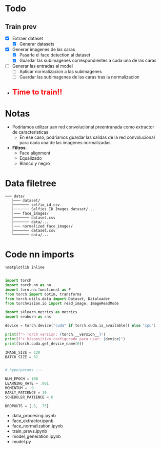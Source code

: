 # Todo

## Train prev
- [x] Extraer dataset
  - [x] Generar datasets
- [x] Generar imagenes de las caras
  - [x] Pasarle el face detection al dataset
  - [x] Guardar las subimagenes correspondientes a cada una de las caras
- [ ] Generar las entradas al model
  - [ ] Aplicar normalizacion a las subimagenes
  - [ ] Guardar las subimagenes de las caras tras la normalizacion
- **<p style="color:red;font-size: 1.5rem">Time to train!!</p>**

# Notas

* Podriamos utilizar uan red convolucional preentranada como extractor de caracteristicas
    * En ese caso, podriamos guardar las salidas de la red convolucional para cada una de las imagenes normalizadas
* **Filtros**:
  * Face alignment
  * Equalizado
  * Blanco y negro

# Data filetree
```
─── data/
   ├─── dataset/
   ├─────── selfie_id.csv
   ├─────── Selfies ID Images dataset/...
   │─── face_images/
   ├─────── dataset.csv
   ├─────── data/...
   │─── normalized_face_images/
   ├─────── dataset.csv
   └─────── data/...
```


# Code nn imports
```py
%matplotlib inline


import torch
import torch.nn as nn
import torn.nn.functional as F
from torch import optim, transforms
from torch.utils.data import Dataset, Dataloader
from torchvision.io import read_image, ImageReadMode

import sklearn.metrics as metrics
import seaborn as sns
```

```py
device = torch.device("cuda" if torch.cuda.is_available() else "cpu")

print(f"> Torch version: {torch.__version__}")
print(f"> Dispositivo configurado para usar: {device}")
print(torch.cuda.get_device_name(0))
```


```py
IMAGE_SIZE = 220
BATCH_SIZE = 32


# hyperparams ---

NUM_EPOCH = 100
LEARNING_RATE = .001
MOMENTUM = .9
EARLY_PATIENCE = 10
SCHEDULER_PATIENCE = 6

DROPOUTS = [.5, .75]
```


* data_procesing.ipynb
* face_extractor.ipynb
* face_normalization.ipynb
* train_prevs.ipynb
* model_generation.ipynb
* model.py